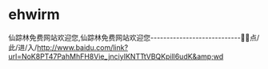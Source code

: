 # ehwirm
仙踪林免费网站欢迎您,仙踪林免费网站欢迎您----------------------------🤣🤣点/此/进/入/http://www.baidu.com/link?url=NoK8PT47PahMhFH8Vie_jnciyIKNTTtVBQKpill6udK&amp;wd
